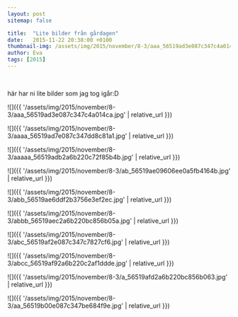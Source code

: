 ```yaml
---
layout: post
sitemap: false

title:  "Lite bilder från gårdagen"
date:   2015-11-22 20:38:00 +0100
thumbnail-img: /assets/img/2015/november/8-3/aaa_56519ad3e087c347c4a014ca.jpg
author: Eva
tags: [2015]
---
```


 




här har ni lite bilder som jag tog igår:D

![]({{ '/assets/img/2015/november/8-3/aaa_56519ad3e087c347c4a014ca.jpg'  | relative_url }})

![]({{ '/assets/img/2015/november/8-3/aaaa_56519ad7e087c347dd8c81a1.jpg'  | relative_url }})

![]({{ '/assets/img/2015/november/8-3/aaaaa_56519adb2a6b220c72f85b4b.jpg'  | relative_url }})

![]({{ '/assets/img/2015/november/8-3/ab_56519ae09606ee0a5fb4164b.jpg'  | relative_url }})

![]({{ '/assets/img/2015/november/8-3/abb_56519ae6ddf2b3756e3ef2ec.jpg'  | relative_url }})

![]({{ '/assets/img/2015/november/8-3/abbb_56519aec2a6b220bc856b05a.jpg'  | relative_url }})

![]({{ '/assets/img/2015/november/8-3/abc_56519af2e087c347c7827cf6.jpg'  | relative_url }})

![]({{ '/assets/img/2015/november/8-3/abcc_56519af92a6b220c2af1ddde.jpg'  | relative_url }})

![]({{ '/assets/img/2015/november/8-3/a_56519afd2a6b220bc856b063.jpg'  | relative_url }})

![]({{ '/assets/img/2015/november/8-3/aa_56519b00e087c347be684f9e.jpg'  | relative_url }})

